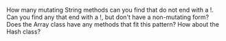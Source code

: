 How many mutating String methods can you find that do not end with a !. 
Can you find any that end with a !, but don't have a non-mutating form? 
Does the Array class have any methods that fit this pattern? How about the Hash class?